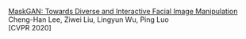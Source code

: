 [MaskGAN: Towards Diverse and Interactive Facial Image Manipulation](https://arxiv.org/pdf/1907.11922.pdf)  
Cheng-Han Lee, Ziwei Liu, Lingyun Wu, Ping Luo  
[CVPR 2020]







